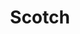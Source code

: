 ---
title: Scotch
crosslinks:
- whiskyeurope
- whiskey
- Whiskyporn
- whiskyinventory
- ScotchSwap
- worldwhisky
- Whiskonsin
- cocktails
- MapPorn
- Antiques
- ExplainLikeImPHD
- livven
- autotldr
- cognac
- scotchswapEU
- PowerShell
- mechmarket
- Barreling
- canadawhisky
- AskReddit
---
